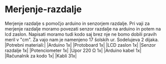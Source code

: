 # Merjenje-razdalje
Merjenje razdalje s pomočjo arduino in senzorjem razdalje.
Pri vaji za merjenje razdalje moramo povezati senzor razdalje na arduino in potem na lcd zaslon.
Napisati moramo tudi kodo saj brez nje ne bomo dobili pravih meril v "cm".
Za vajo nam je namenjeno 17 šolskih ur.
Sodelujeva 2 dijaka.
|Potrebni materiali:|
|Arduino 1x|
|Protoboard 1x|
|LCD zaslon 1x|
|Senzor razdalje 1x|
|Potenciometer 1x|
|Upor 220 Ω 1x|
|Arduino kabel 1x|
|Računalnik za kodo 1x|
|Kabli 31x|
